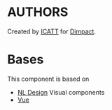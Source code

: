 # AUTHORS
Created by [ICATT](https://www.icatt.nl) for [Dimpact](https://www.dimpact.nl/). 

# Bases
This component is based on 
- [NL Design](https://designsystem.gebruikercentraal.nl/) Visual components
- [Vue](https://vuejs.org/)


